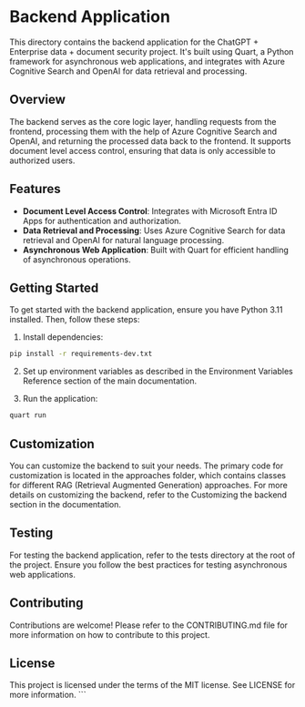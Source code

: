 # Backend Application

This directory contains the backend application for the ChatGPT + Enterprise data + document security project. It's built using Quart, a Python framework for asynchronous web applications, and integrates with Azure Cognitive Search and OpenAI for data retrieval and processing.

## Overview

The backend serves as the core logic layer, handling requests from the frontend, processing them with the help of Azure Cognitive Search and OpenAI, and returning the processed data back to the frontend. It supports document level access control, ensuring that data is only accessible to authorized users.

## Features

- **Document Level Access Control**: Integrates with Microsoft Entra ID Apps for authentication and authorization.
- **Data Retrieval and Processing**: Uses Azure Cognitive Search for data retrieval and OpenAI for natural language processing.
- **Asynchronous Web Application**: Built with Quart for efficient handling of asynchronous operations.

## Getting Started

To get started with the backend application, ensure you have Python 3.11 installed. Then, follow these steps:

1. Install dependencies:

```sh
pip install -r requirements-dev.txt
```

2. Set up environment variables as described in the Environment Variables Reference section of the main documentation.

3. Run the application:
```sh
quart run
```

## Customization
You can customize the backend to suit your needs. The primary code for customization is located in the approaches folder, which contains classes for different RAG (Retrieval Augmented Generation) approaches. For more details on customizing the backend, refer to the Customizing the backend section in the documentation.

## Testing
For testing the backend application, refer to the tests directory at the root of the project. Ensure you follow the best practices for testing asynchronous web applications.

## Contributing
Contributions are welcome! Please refer to the CONTRIBUTING.md file for more information on how to contribute to this project.



## License
This project is licensed under the terms of the MIT license. See LICENSE for more information. ```

